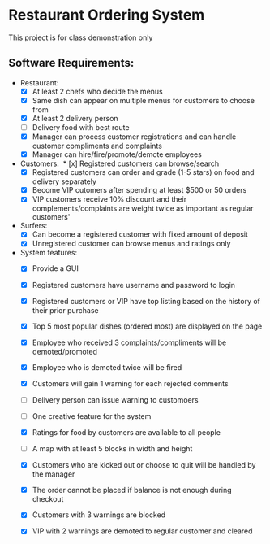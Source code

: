 # Restaurant Ordering System
This project is for class demonstration only
## Software Requirements:
- Restaurant:
  * [x] At least 2 chefs who decide the menus
  * [x] Same dish can appear on multiple menus for customers to choose from
  * [x] At least 2 delivery person
  * [ ] Delivery food with best route
  * [x] Manager can process customer registrations and can handle customer compliments and complaints
  * [x] Manager can hire/fire/promote/demote employees
- Customers:
  * [x] Registered customers can browse/search
  * [x] Registered customers can order and grade (1-5 stars) on food and delivery separately
  * [x] Become VIP cutomers after spending at least $500 or 50 orders
  * [x] VIP customers receive 10% discount and their complements/complaints are weight twice as important as regular customers'
- Surfers:
  * [x] Can become a registered customer with fixed amount of deposit
  * [x] Unregistered customer can browse menus and ratings only
- System features:
  * [x] Provide a GUI
  * [x] Registered customers have username and password to login
  * [x] Registered customers or VIP have top listing based on the history of their prior purchase
  * [x] Top 5 most popular dishes (ordered most) are displayed on the page
  * [x] Employee who received 3 complaints/compliments will be demoted/promoted
  * [x] Employee who is demoted twice will be fired
  * [x] Customers will gain 1 warning for each rejected comments
  * [ ] Delivery person can issue warning to customoers
  * [ ] One creative feature for the system
  * [x] Ratings for food by customers are available to all people
  * [ ] A map with at least 5 blocks in width and height
  * [x] Customers who are kicked out or choose to quit will be handled by the manager
  * [x] The order cannot be placed if balance is not enough during checkout
  * [x] Customers with 3 warnings are blocked
  * [x] VIP with 2 warnings are demoted to regular customer and cleared
  
